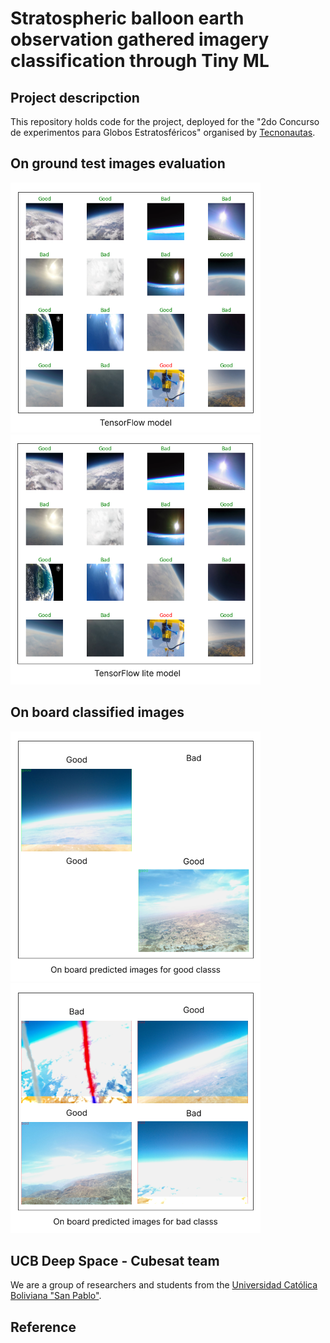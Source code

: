 # Stratospheric balloon earth observation gathered imagery classification through Tiny ML

## Project descripction

This repository holds code for the project, deployed for the "2do Concurso de experimentos para Globos Estratosféricos" organised by [Tecnonautas](https://tecnonautasbolivia.com/).

## On ground test images evaluation

<img src="https://github.com/ChristianConchari/Strathospheric-ballon-earth-observation-gathered-imagery-classification-through-TinyML/blob/master/tf-model.png" alt="TF model" style="width:400px;"/><img src="https://github.com/ChristianConchari/Strathospheric-ballon-earth-observation-gathered-imagery-classification-through-TinyML/blob/master/tflite-model.png" alt="TFLite model" style="width:400px;"/>

## On board classified images

<img src="https://github.com/ChristianConchari/Strathospheric-ballon-earth-observation-gathered-imagery-classification-through-TinyML/blob/master/onboard-good.png" alt="good" style="width:400px;"/><img src="https://github.com/ChristianConchari/Strathospheric-ballon-earth-observation-gathered-imagery-classification-through-TinyML/blob/master/onboard-bad.png" alt="bad" style="width:400px;"/>

## UCB Deep Space - Cubesat team
We are a group of researchers and students from the [Universidad Católica Boliviana "San Pablo"](https://lpz.ucb.edu.bo/).

## Reference


